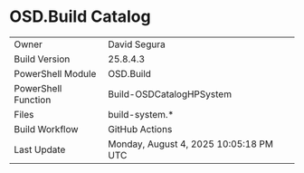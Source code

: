 ﻿# OSD.Build Catalog

| | |
|-|-|
| Owner | David Segura |
| Build Version | 25.8.4.3 |
| PowerShell Module | OSD.Build |
| PowerShell Function | Build-OSDCatalogHPSystem |
| Files | build-system.* |
| Build Workflow | GitHub Actions |
| Last Update | Monday, August 4, 2025 10:05:18 PM UTC |
